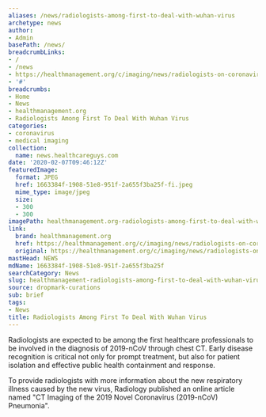 ```yaml
---
aliases: /news/radiologists-among-first-to-deal-with-wuhan-virus
archetype: news
author:
- Admin
basePath: /news/
breadcrumbLinks:
- /
- /news
- https://healthmanagement.org/c/imaging/news/radiologists-on-coronavirus-frontline
- '#'
breadcrumbs:
- Home
- News
- healthmanagement.org
- Radiologists Among First To Deal With Wuhan Virus
categories:
- coronavirus
- medical imaging
collection:
  name: news.healthcareguys.com
date: '2020-02-07T09:46:12Z'
featuredImage:
  format: JPEG
  href: 1663384f-1908-51e8-951f-2a655f3ba25f-fi.jpeg
  mime_type: image/jpeg
  size:
  - 300
  - 300
imagePath: healthmanagement.org-radiologists-among-first-to-deal-with-wuhan-virus
link:
  brand: healthmanagement.org
  href: https://healthmanagement.org/c/imaging/news/radiologists-on-coronavirus-frontline
  original: https://healthmanagement.org/c/imaging/news/radiologists-on-coronavirus-frontline
mastHead: NEWS
mdName: 1663384f-1908-51e8-951f-2a655f3ba25f
searchCategory: News
slug: healthmanagement-radiologists-among-first-to-deal-with-wuhan-virus
source: dropmark-curations
sub: brief
tags:
- News
title: Radiologists Among First To Deal With Wuhan Virus
---
```


Radiologists are expected to be among the first healthcare professionals to be involved in the diagnosis of 2019-nCoV through chest CT. Early disease recognition is critical not only for prompt treatment, but also for patient isolation and effective public health containment and response. 

 

To provide radiologists with more information about the new respiratory illness caused by the new virus, Radiology published an online article named "CT Imaging of the 2019 Novel Coronavirus (2019-nCoV) Pneumonia".
